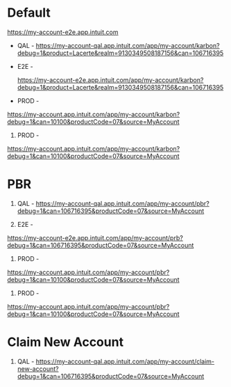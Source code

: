 
# Default 
https://my-account-e2e.app.intuit.com

* QAL -
  https://my-account-qal.app.intuit.com/app/my-account/karbon?debug=1&product=Lacerte&realm=9130349508187156&can=106716395

* E2E -

  https://my-account-e2e.app.intuit.com/app/my-account/karbon?debug=1&product=Lacerte&realm=9130349508187156&can=106716395

* PROD -

https://my-account.app.intuit.com/app/my-account/karbon?debug=1&can=10100&productCode=07&source=MyAccount

1) PROD -

https://my-account.app.intuit.com/app/my-account/karbon?debug=1&can=10100&productCode=07&source=MyAccount

# PBR

1. QAL -
https://my-account-qal.app.intuit.com/app/my-account/pbr?debug=1&can=106716395&productCode=07&source=MyAccount

1. E2E -

https://my-account-e2e.app.intuit.com/app/my-account/prb?debug=1&can=106716395&productCode=07&source=MyAccount

1. PROD -

https://my-account.app.intuit.com/app/my-account/pbr?debug=1&can=10100&productCode=07&source=MyAccount

1. PROD -

https://my-account.app.intuit.com/app/my-account/pbr?debug=1&can=10100&productCode=07&source=MyAccount

# Claim New Account
1. QAL -
https://my-account-qal.app.intuit.com/app/my-account/claim-new-account?debug=1&can=106716395&productCode=07&source=MyAccount
